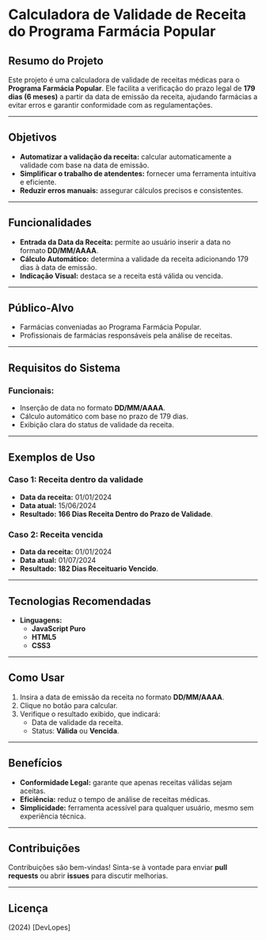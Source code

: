 # Calculadora de Validade de Receita do Programa Farmácia Popular

## Resumo do Projeto
Este projeto é uma calculadora de validade de receitas médicas para o **Programa Farmácia Popular**. Ele facilita a verificação do prazo legal de **179 dias (6 meses)** a partir da data de emissão da receita, ajudando farmácias a evitar erros e garantir conformidade com as regulamentações.

---

## Objetivos
- **Automatizar a validação da receita:** calcular automaticamente a validade com base na data de emissão.
- **Simplificar o trabalho de atendentes:** fornecer uma ferramenta intuitiva e eficiente.
- **Reduzir erros manuais:** assegurar cálculos precisos e consistentes.

---

## Funcionalidades
- **Entrada da Data da Receita:** permite ao usuário inserir a data no formato **DD/MM/AAAA**.
- **Cálculo Automático:** determina a validade da receita adicionando 179 dias à data de emissão.
- **Indicação Visual:** destaca se a receita está válida ou vencida.

---

## Público-Alvo
- Farmácias conveniadas ao Programa Farmácia Popular.
- Profissionais de farmácias responsáveis pela análise de receitas.

---

## Requisitos do Sistema


### Funcionais:
- Inserção de data no formato **DD/MM/AAAA**.
- Cálculo automático com base no prazo de 179 dias.
- Exibição clara do status de validade da receita.

---

## Exemplos de Uso

### Caso 1: Receita dentro da validade
- **Data da receita:** 01/01/2024  
- **Data atual:** 15/06/2024  
- **Resultado:** **166 Dias
Receita Dentro do Prazo de Validade**.

### Caso 2: Receita vencida
- **Data da receita:** 01/01/2024  
- **Data atual:** 01/07/2024  
- **Resultado:** **182 Dias
Receituario Vencido**.

---

## Tecnologias Recomendadas

- **Linguagens:**
  - **JavaScript Puro**
  - **HTML5**
  - **CSS3**

---

## Como Usar

1. Insira a data de emissão da receita no formato **DD/MM/AAAA**.
2. Clique no botão para calcular.
3. Verifique o resultado exibido, que indicará:
   - Data de validade da receita.
   - Status: **Válida** ou **Vencida**.

---

## Benefícios
- **Conformidade Legal:** garante que apenas receitas válidas sejam aceitas.
- **Eficiência:** reduz o tempo de análise de receitas médicas.
- **Simplicidade:** ferramenta acessível para qualquer usuário, mesmo sem experiência técnica.

---

## Contribuições
Contribuições são bem-vindas! Sinta-se à vontade para enviar **pull requests** ou abrir **issues** para discutir melhorias.

---

## Licença

(2024) [DevLopes]

